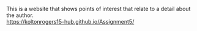 This is a website that shows points of interest that relate to a detail about the author.  
https://koltonrogers15-hub.github.io/Assignment5/

